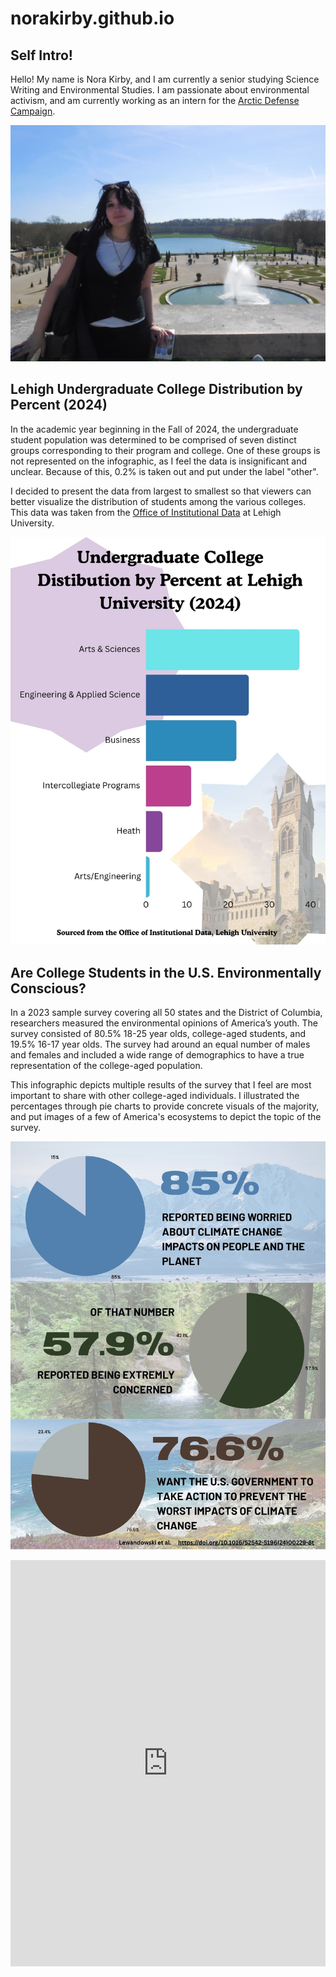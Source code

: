 # norakirby.github.io

## Self Intro!

Hello! My name is Nora Kirby, and I am currently a senior studying Science Writing and Environmental Studies. I am passionate about environmental activism, and am currently working as an intern for the [Arctic Defense Campaign](https://www.defendthearctic.org/).

![profilepic](https://github.com/norakirby/norakirby.github.io/blob/main/profilepic.jpeg?raw=true)

## Lehigh Undergraduate College Distribution by Percent (2024)

In the academic year beginning in the Fall of 2024, the undergraduate student population was determined to be comprised of seven distinct groups corresponding to their program and college. One of these groups is not represented on the infographic, as I feel the data is insignificant and unclear. Because of this, 0.2% is taken out and put under the label "other". 

I decided to present the data from largest to smallest so that viewers can better visualize the distribution of students among the various colleges. This data was taken from the [Office of Institutional Data](https://data.lehigh.edu/sites/data.lehigh.edu/files/LUprofile_2024.pdf) at Lehigh University. 

![LUinfographic](https://github.com/norakirby/norakirby.github.io/blob/main/LUinfographic%20(2).jpg?raw=true)

## Are College Students in the U.S. Environmentally Conscious?

In a 2023 sample survey covering all 50 states and the District of Columbia, researchers measured the environmental opinions of America’s youth. The survey consisted of 80.5% 18-25 year olds, college-aged students, and 19.5% 16-17 year olds. The survey had around an equal number of males and females and included a wide range of demographics to have a true representation of the college-aged population. 

This infographic depicts multiple results of the survey that I feel are most important to share with other college-aged individuals. I illustrated the percentages through pie charts to provide concrete visuals of the majority, and put images of a few of America's ecosystems to depict the topic of the survey.     

![enviroinfographic](https://github.com/norakirby/norakirby.github.io/blob/main/enviroinfographic%20(1).jpg?raw=true)

<iframe src='https://cdn.knightlab.com/libs/timeline3/latest/embed/index.html?source=v2%3A2PACX-1vTMjlJ-ij7sjspBvTOkusMLkloc9ZH4IlP3oP_xswis78I5MfI3Y1cZtx1ACvOIq24KZckzk6QxPIRy&font=Default&lang=en&initial_zoom=2&width=100%25&height=650' width='100%' height='650' webkitallowfullscreen mozallowfullscreen allowfullscreen frameborder='0'></iframe>
